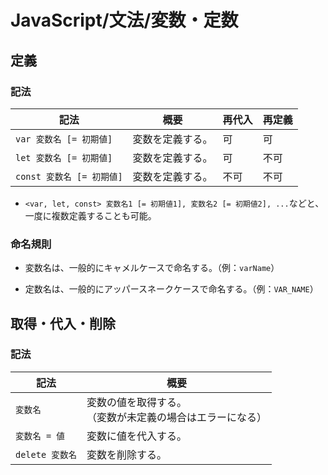 # JavaScript/文法/変数・定数

## 定義

### 記法

| 記法                      | 概要             | 再代入 | 再定義 |
| ------------------------- | ---------------- | ------ | ------ |
| `var 変数名 [= 初期値]`   | 変数を定義する。 | 可     | 可     |
| `let 変数名 [= 初期値]`   | 変数を定義する。 | 可     | 不可   |
| `const 変数名 [= 初期値]` | 変数を定義する。 | 不可   | 不可   |

- `<var, let, const> 変数名1 [= 初期値1], 変数名2 [= 初期値2], ...`などと、一度に複数定義することも可能。

### 命名規則

- 変数名は、一般的にキャメルケースで命名する。（例：`varName`）

- 定数名は、一般的にアッパースネークケースで命名する。（例：`VAR_NAME`）

## 取得・代入・削除

### 記法

| 記法            | 概要                                                         |
| --------------- | ------------------------------------------------------------ |
| `変数名`        | 変数の値を取得する。<br />（変数が未定義の場合はエラーになる） |
| `変数名 = 値`   | 変数に値を代入する。                                         |
| `delete 変数名` | 変数を削除する。                                             |
